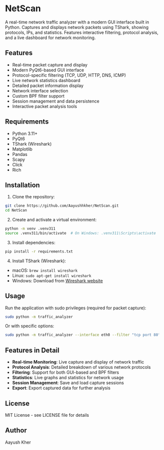 # NetScan

A real-time network traffic analyzer with a modern GUI interface built in Python. Captures and displays network packets using TShark, showing protocols, IPs, and statistics. Features interactive filtering, protocol analysis, and a live dashboard for network monitoring.

## Features

- Real-time packet capture and display
- Modern PyQt6-based GUI interface
- Protocol-specific filtering (TCP, UDP, HTTP, DNS, ICMP)
- Live network statistics dashboard
- Detailed packet information display
- Network interface selection
- Custom BPF filter support
- Session management and data persistence
- Interactive packet analysis tools

## Requirements

- Python 3.11+
- PyQt6
- TShark (Wireshark)
- Matplotlib
- Pandas
- Scapy
- Click
- Rich

## Installation

1. Clone the repository:
```bash
git clone https://github.com/Aayushhkher/NetScan.git
cd NetScan
```

2. Create and activate a virtual environment:
```bash
python -m venv .venv311
source .venv311/bin/activate  # On Windows: .venv311\Scripts\activate
```

3. Install dependencies:
```bash
pip install -r requirements.txt
```

4. Install TShark (Wireshark):
- macOS: `brew install wireshark`
- Linux: `sudo apt-get install wireshark`
- Windows: Download from [Wireshark website](https://www.wireshark.org/download.html)

## Usage

Run the application with sudo privileges (required for packet capture):
```bash
sudo python -m traffic_analyzer
```

Or with specific options:
```bash
sudo python -m traffic_analyzer --interface eth0 --filter "tcp port 80" --gui
```

## Features in Detail

- **Real-time Monitoring**: Live capture and display of network traffic
- **Protocol Analysis**: Detailed breakdown of various network protocols
- **Filtering**: Support for both GUI-based and BPF filters
- **Statistics**: Live graphs and statistics for network usage
- **Session Management**: Save and load capture sessions
- **Export**: Export captured data for further analysis

## License

MIT License - see LICENSE file for details

## Author

Aayush Kher 